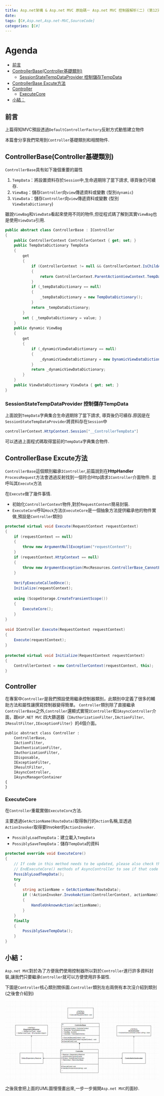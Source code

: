 ```yaml
---
title: Asp.net架構 & Asp.net MVC 原始碼－ Asp.net MVC 控制器解析(二) (第12天)
date: 
tags: [C#,Asp.net,Asp.net-MVC,SourceCode]
categories: [C#]
---
```

# Agenda<!-- omit in toc -->
- [前言](#%E5%89%8D%E8%A8%80)
- [ControllerBase(Controller基礎類別)](#ControllerBaseController%E5%9F%BA%E7%A4%8E%E9%A1%9E%E5%88%A5)
  - [SessionStateTempDataProvider 控制儲存TempData](#SessionStateTempDataProvider-%E6%8E%A7%E5%88%B6%E5%84%B2%E5%AD%98TempData)
- [ControllerBase Excute方法](#ControllerBase-Excute%E6%96%B9%E6%B3%95)
- [Controller](#Controller)
  - [ExecuteCore](#ExecuteCore)
- [小結：](#%E5%B0%8F%E7%B5%90)

## 前言

上篇得知MVC預設透過`DefaultControllerFactory`反射方式動態建立物件

本篇會分享我們常用到`Controller`基礎類別和相關物件.

## ControllerBase(Controller基礎類別)

`ControllerBase`具有如下幾個重要的屬性

1. `TempData`：將設置資料存於`Session`中,生命週期除了當下請求, 導頁後仍可續存.
2. `ViewBag`：儲存`Controller`向`view`傳遞資料或變數 (型別`dynamic`)
3. `ViewData`：儲存`Controller`向`view`傳遞資料或變數 (型別`ViewDataDictionary`)

雖說`ViewBag`和`ViewData`看起來使用不同的物件,但從程式碼了解到其實`ViewBag`也是使用`ViewData`引用.

```csharp
public abstract class ControllerBase : IController
{   
    public ControllerContext ControllerContext { get; set; }
    public TempDataDictionary TempData
    {
        get
        {
            if (ControllerContext != null && ControllerContext.IsChildAction)
            {
                return ControllerContext.ParentActionViewContext.TempData;
            }
            if (_tempDataDictionary == null)
            {
                _tempDataDictionary = new TempDataDictionary();
            }
            return _tempDataDictionary;
        }
        set { _tempDataDictionary = value; }
    }
    public dynamic ViewBag
    {
        get
        {
            if (_dynamicViewDataDictionary == null)
            {
                _dynamicViewDataDictionary = new DynamicViewDataDictionary(() => ViewData);
            }
            return _dynamicViewDataDictionary;
        }
    }
    public ViewDataDictionary ViewData { get; set; }
}
```

### SessionStateTempDataProvider 控制儲存TempData

上面說到`TempData`字典集合生命週期除了當下請求, 導頁後仍可續存.原因是在`SessionStateTempDataProvider`將資料存在`Session`中

```csharp
controllerContext.HttpContext.Session["__ControllerTempData"]
```

可以透過上面程式碼取得當前的`TempData`字典集合物件.

## ControllerBase Excute方法

`ControllerBase`這個類別繼承`IController`,前篇說到在**HttpHandler** `ProcessRequest`方法會透過反射找到一個符合Http請求`IController`介面物件.
並呼叫其`Execute`方法

在`Execute`做了幾件事情.

* 初始化`ControllerContext`物件,對於`RequestContext`簡易封裝.
* `ExecuteCore`呼叫`Hock`方法(`ExecuteCore`是一個抽象方法提供繼承他的物件實做,預設是`Controller`類別)

```csharp
protected virtual void Execute(RequestContext requestContext)
{
    if (requestContext == null)
    {
        throw new ArgumentNullException("requestContext");
    }
    if (requestContext.HttpContext == null)
    {
        throw new ArgumentException(MvcResources.ControllerBase_CannotExecuteWithNullHttpContext, "requestContext");
    }

    VerifyExecuteCalledOnce();
    Initialize(requestContext);

    using (ScopeStorage.CreateTransientScope())
    {
        ExecuteCore();
    }
}

void IController.Execute(RequestContext requestContext)
{
    Execute(requestContext);
}

protected virtual void Initialize(RequestContext requestContext)
{
    ControllerContext = new ControllerContext(requestContext, this);
}
```

## Controller

在專案中`Controller`是我們預設使用繼承控制器類別，此類別中定義了很多的輔助方法和屬性讓撰寫控制器變得簡單。
`Controller`類別除了直接繼承`ControllerBase`之外,`Controller`還顯式實現`IController`和`IAsyncController`介面，跟`ASP.NET MVC` 四大篩選器（`IAuthorizationFilter,IActionFilter、IResultFilter,IExceptionFilter`）的4個介面。

```Csharp
public abstract class Controller : 
	ControllerBase, 
	IActionFilter, 
	IAuthenticationFilter, 
	IAuthorizationFilter,
	IDisposable, 
	IExceptionFilter,
	IResultFilter,
	IAsyncController, 
	IAsyncManagerContainer
{
}
```

### ExecuteCore

在`Controller`重載實做`ExecuteCore`方法.

主要透過`GetActionName(RouteData)`取得執行的`Action`名稱,並透過`ActionInvoker`取得要Invoker的`ActionInvoker`.

* `PossiblyLoadTempData`：建立載入`TempData`
* `PossiblySaveTempData`：儲存`TempData`的資料

```csharp
protected override void ExecuteCore()
{
    // If code in this method needs to be updated, please also check the BeginExecuteCore() and
    // EndExecuteCore() methods of AsyncController to see if that code also must be updated.
    PossiblyLoadTempData();
    try
    {
        string actionName = GetActionName(RouteData);
        if (!ActionInvoker.InvokeAction(ControllerContext, actionName))
        {
            HandleUnknownAction(actionName);
        }
    }
    finally
    {
        PossiblySaveTempData();
    }
}
```

## 小結：

`Asp.net MVC`對於為了方便我們使用控制器所以對於`Controller`進行許多資料封裝,讓我們只要繼承`Controller`就可以方便使用許多屬性.

下圖是`Controller`核心類別關係圖.`Controller`類別左右兩側有本次沒介紹到類別(之後會介紹到)

![relationship_pic.PNG](https://raw.githubusercontent.com/isdaniel/MyBlog/master/source/images/itHelp/12/controller_uml.png)

之後我會把上面的UML圖慢慢畫出來,一步一步揭開`Asp.net MVC`的面紗.
